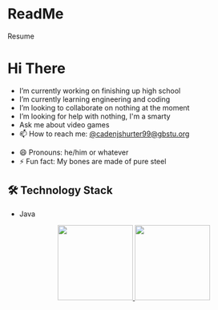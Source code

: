 # ReadMe
Resume
# Hi There
- I’m currently working on finishing up high school
- I’m currently learning engineering and coding
- I’m looking to collaborate on nothing at the moment
- I’m looking for help with nothing, I'm a smarty 
- Ask me about video games
- 📫 How to reach me: <a href='mailto:your.email@example.com'>@cadenjshurter99@gbstu.org</a>
</p>

- 😄 Pronouns: he/him or whatever
- ⚡ Fun fact: My bones are made of pure steel




## 🛠 Technology Stack
* Java

<p align='center'>
   <a href="https://github-readme-stats.vercel.app/api?username=PineappleC0der&show_icons=true&count_private=true">
   	<img height=150 src="https://github-readme-stats.vercel.app/api?username=PineappleC0der&show_icons=true&count_private=true"/>
   </a>
   <a href="https://github.com/yourusername/github-readme-stats">
   	<img height=150 src="https://github-readme-stats.vercel.app/api/top-langs/?username=PineappleC0der&layout=compact"/>
   </a>
</p>
